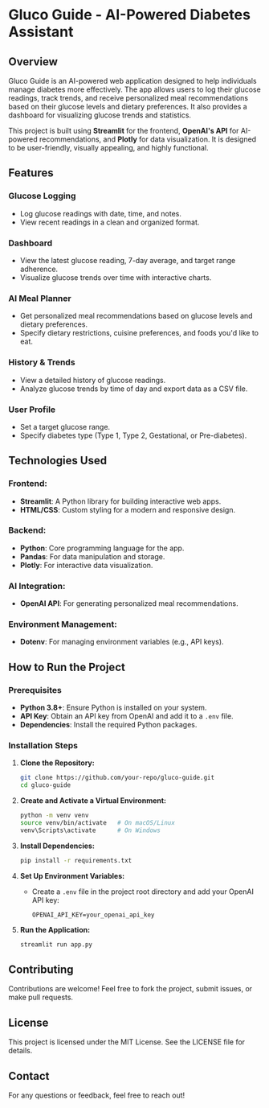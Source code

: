 # Gluco Guide - AI-Powered Diabetes Assistant

## Overview
Gluco Guide is an AI-powered web application designed to help individuals manage diabetes more effectively. The app allows users to log their glucose readings, track trends, and receive personalized meal recommendations based on their glucose levels and dietary preferences. It also provides a dashboard for visualizing glucose trends and statistics.

This project is built using **Streamlit** for the frontend, **OpenAI's API** for AI-powered recommendations, and **Plotly** for data visualization. It is designed to be user-friendly, visually appealing, and highly functional.

## Features

### Glucose Logging
- Log glucose readings with date, time, and notes.
- View recent readings in a clean and organized format.

### Dashboard
- View the latest glucose reading, 7-day average, and target range adherence.
- Visualize glucose trends over time with interactive charts.

### AI Meal Planner
- Get personalized meal recommendations based on glucose levels and dietary preferences.
- Specify dietary restrictions, cuisine preferences, and foods you'd like to eat.

### History & Trends
- View a detailed history of glucose readings.
- Analyze glucose trends by time of day and export data as a CSV file.

### User Profile
- Set a target glucose range.
- Specify diabetes type (Type 1, Type 2, Gestational, or Pre-diabetes).

## Technologies Used

### Frontend:
- **Streamlit**: A Python library for building interactive web apps.
- **HTML/CSS**: Custom styling for a modern and responsive design.

### Backend:
- **Python**: Core programming language for the app.
- **Pandas**: For data manipulation and storage.
- **Plotly**: For interactive data visualization.

### AI Integration:
- **OpenAI API**: For generating personalized meal recommendations.

### Environment Management:
- **Dotenv**: For managing environment variables (e.g., API keys).

## How to Run the Project

### Prerequisites
- **Python 3.8+**: Ensure Python is installed on your system.
- **API Key**: Obtain an API key from OpenAI and add it to a `.env` file.
- **Dependencies**: Install the required Python packages.

### Installation Steps
1. **Clone the Repository:**
   ```bash
   git clone https://github.com/your-repo/gluco-guide.git
   cd gluco-guide
   ```

2. **Create and Activate a Virtual Environment:**
   ```bash
   python -m venv venv
   source venv/bin/activate   # On macOS/Linux
   venv\Scripts\activate      # On Windows
   ```

3. **Install Dependencies:**
   ```bash
   pip install -r requirements.txt
   ```

4. **Set Up Environment Variables:**
   - Create a `.env` file in the project root directory and add your OpenAI API key:
     ```
     OPENAI_API_KEY=your_openai_api_key
     ```

5. **Run the Application:**
   ```bash
   streamlit run app.py
   ```

## Contributing
Contributions are welcome! Feel free to fork the project, submit issues, or make pull requests.

## License
This project is licensed under the MIT License. See the LICENSE file for details.

## Contact
For any questions or feedback, feel free to reach out!

